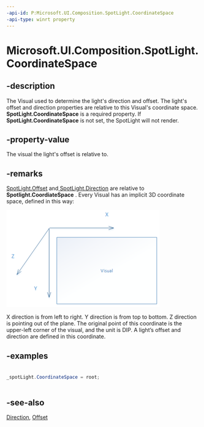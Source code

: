 ```yaml
---
-api-id: P:Microsoft.UI.Composition.SpotLight.CoordinateSpace
-api-type: winrt property
---
```


<!-- Property syntax
public Windows.UI.Composition.Visual CoordinateSpace { get;  set; }
-->

# Microsoft.UI.Composition.SpotLight.CoordinateSpace

## -description
The Visual used to determine the light's direction and offset. The light's offset and direction properties are relative to this Visual's coordinate space.
    **SpotLight.CoordinateSpace**
   is a required property. If 
    **SpotLight.CoordinateSpace**
   is not set, the SpotLight will not render.

## -property-value
The visual the light's offset is relative to.

## -remarks
[SpotLight.Offset](spotlight_offset.md) and[ SpotLight.Direction](spotlight_direction.md) are relative to 
    **Spotlight.CoordiateSpace**
  . Every Visual has an implicit 3D coordinate space, defined in this way:

<img src="images/coordinatespace.png" alt="X-axis runs from the left edge to the right edge of the visual.  Y-axis runs from the top of the visual to the bottom.  Z-axis is perpandicular to the visual." />

X direction is from left to right. Y direction is from top to bottom. Z direction is pointing out of the plane. The original point of this coordinate is the upper-left corner of the visual, and the unit is DIP. A light’s offset and direction are defined in this coordinate.

## -examples
```csharp

_spotLight.CoordinateSpace = root;  
        
```



## -see-also
[Direction](spotlight_direction.md), [Offset](spotlight_offset.md)
